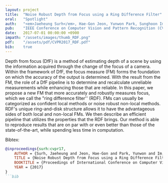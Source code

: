 ```yaml
---
layout: project
title:  "Noise Robust Depth from Focus using a Ring Difference Filter"
oral:	"Spotlight"
auth:	"<em>Jaeheung Surh</em>, Hae-Gon Jeon, Yunwon Park, Sunghoon Im, Hyowon Ha, and In So Kweon"
pub:	"IEEE Conference on Computer Vision and Pattern Recognition (CVPR)"
date:   2017-07-01 00:00:00 +0900
impath:	"/assets/images/thumb_RDF.png"
pdf:	"/assets/pdf/CVPR2017_RDF.pdf"
bib:	true
---
```


Depth from focus (DfF) is a method of estimating depth of a scene by using the information acquired through the change of the focus of a camera. Within the framework of DfF, the focus measure (FM) forms the foundation on which the accuracy of the output is determined. With the result from the FM, the role of a DfF pipeline is to determine and recalculate unreliable measurements while enhancing those that are reliable. In this paper, we propose a new FM that more accurately and robustly measures focus, which we call the "ring difference filter'' (RDF). FMs can usually be categorized as confident local methods or noise robust non-local methods. RDF's unique ring-and-disk structure allows it to have the advantageous sides of both local and non-local FMs. We then describe an efficient pipeline that utilizes the properties that the RDF brings. Our method is able to reproduce results that are on par with or even better than those of the state-of-the-art, while spending less time in computation. 

Bibtex:
```bib
@inproceedings{surh:cvpr17,
    AUTHOR = {Surh, Jaeheung and Jeon, Hae-Gon and Park, Yunwon and Im, Sunghoon and Ha, Hyowon and Kweon, In So},
    TITLE = {Noise Robust Depth from Focus using a Ring Difference Filter},
    BOOKTITLE = {Proceedings of International Conference on Computer Vision and Pattern Recognition (CVPR)},
    YEAR = {2017}
}
```bib